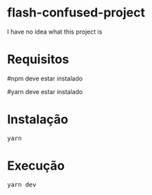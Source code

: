 # flash-confused-project
 I have no idea what this project is
<img src="https://user-images.githubusercontent.com/93547947/162742582-2845bb3a-0a57-4398-8bd0-2441da99f3c0.jpeg" alt="">
<img src="https://user-images.githubusercontent.com/93547947/162742661-a361567c-c4d7-40ee-8d4b-9f0fc8ac254b.jpeg" alt="">
<img src="https://user-images.githubusercontent.com/93547947/162742677-fcc8bc62-eea0-4045-bac6-a180e3ee5237.jpeg" alt="">

<h1>Requisitos</h1>
<p>#npm deve estar instalado</p>
<p>#yarn deve estar instalado</p>

<h1>Instalação</h1>
<pre>yarn</pre>

<h1>Execução</h1>
<pre>yarn dev</pre>
